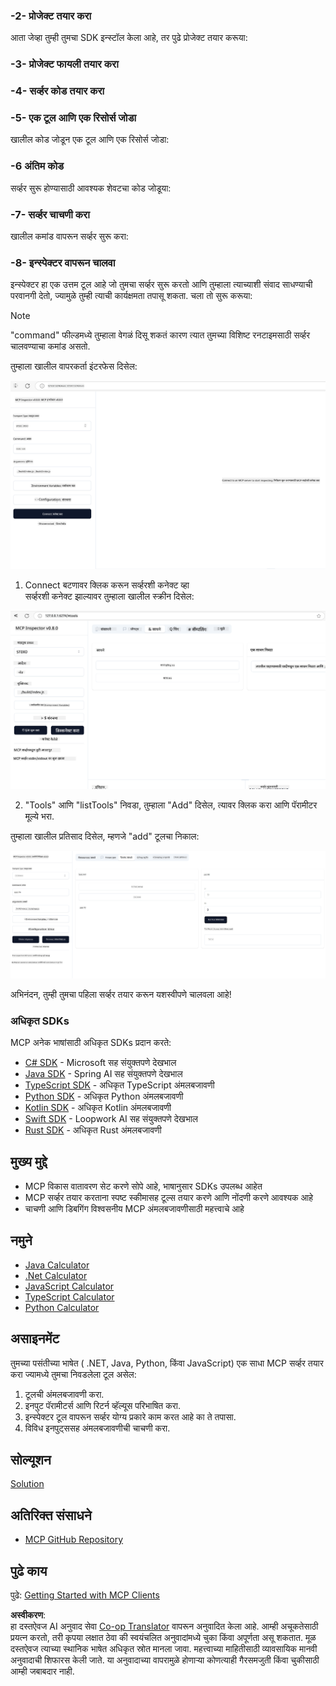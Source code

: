<!--
CO_OP_TRANSLATOR_METADATA:
{
  "original_hash": "e650db55873b456296a9c620069e2f71",
  "translation_date": "2025-06-02T11:06:16+00:00",
  "source_file": "03-GettingStarted/01-first-server/README.md",
  "language_code": "mr"
}
-->
### -2- प्रोजेक्ट तयार करा

आता जेव्हा तुम्ही तुमचा SDK इन्स्टॉल केला आहे, तर पुढे प्रोजेक्ट तयार करूया:

### -3- प्रोजेक्ट फायली तयार करा

### -4- सर्व्हर कोड तयार करा

### -5- एक टूल आणि एक रिसोर्स जोडा

खालील कोड जोडून एक टूल आणि एक रिसोर्स जोडा:

### -6 अंतिम कोड

सर्व्हर सुरू होण्यासाठी आवश्यक शेवटचा कोड जोडूया:

### -7- सर्व्हर चाचणी करा

खालील कमांड वापरून सर्व्हर सुरू करा:

### -8- इन्स्पेक्टर वापरून चालवा

इन्स्पेक्टर हा एक उत्तम टूल आहे जो तुमचा सर्व्हर सुरू करतो आणि तुम्हाला त्याच्याशी संवाद साधण्याची परवानगी देतो, ज्यामुळे तुम्ही त्याची कार्यक्षमता तपासू शकता. चला तो सुरू करूया:

> [!NOTE]
> "command" फील्डमध्ये तुम्हाला वेगळं दिसू शकतं कारण त्यात तुमच्या विशिष्ट रनटाइमसाठी सर्व्हर चालवण्याचा कमांड असतो.

तुम्हाला खालील वापरकर्ता इंटरफेस दिसेल:

![Connect](../../../../translated_images/connect.141db0b2bd05f096fb1dd91273771fd8b2469d6507656c3b0c9df4b3c5473929.mr.png)

1. Connect बटणावर क्लिक करून सर्व्हरशी कनेक्ट व्हा  
  सर्व्हरशी कनेक्ट झाल्यावर तुम्हाला खालील स्क्रीन दिसेल:

  ![Connected](../../../../translated_images/connected.73d1e042c24075d386cacdd4ee7cd748c16364c277d814e646ff2f7b5eefde85.mr.png)

2. "Tools" आणि "listTools" निवडा, तुम्हाला "Add" दिसेल, त्यावर क्लिक करा आणि पॅरामीटर मूल्ये भरा.

  तुम्हाला खालील प्रतिसाद दिसेल, म्हणजे "add" टूलचा निकाल:

  ![Result of running add](../../../../translated_images/ran-tool.a5a6ee878c1369ec1e379b81053395252a441799dbf23416c36ddf288faf8249.mr.png)

अभिनंदन, तुम्ही तुमचा पहिला सर्व्हर तयार करून यशस्वीपणे चालवला आहे!

### अधिकृत SDKs

MCP अनेक भाषांसाठी अधिकृत SDKs प्रदान करते:  
- [C# SDK](https://github.com/modelcontextprotocol/csharp-sdk) - Microsoft सह संयुक्तपणे देखभाल  
- [Java SDK](https://github.com/modelcontextprotocol/java-sdk) - Spring AI सह संयुक्तपणे देखभाल  
- [TypeScript SDK](https://github.com/modelcontextprotocol/typescript-sdk) - अधिकृत TypeScript अंमलबजावणी  
- [Python SDK](https://github.com/modelcontextprotocol/python-sdk) - अधिकृत Python अंमलबजावणी  
- [Kotlin SDK](https://github.com/modelcontextprotocol/kotlin-sdk) - अधिकृत Kotlin अंमलबजावणी  
- [Swift SDK](https://github.com/modelcontextprotocol/swift-sdk) - Loopwork AI सह संयुक्तपणे देखभाल  
- [Rust SDK](https://github.com/modelcontextprotocol/rust-sdk) - अधिकृत Rust अंमलबजावणी  

## मुख्य मुद्दे

- MCP विकास वातावरण सेट करणे सोपे आहे, भाषानुसार SDKs उपलब्ध आहेत  
- MCP सर्व्हर तयार करताना स्पष्ट स्कीमासह टूल्स तयार करणे आणि नोंदणी करणे आवश्यक आहे  
- चाचणी आणि डिबगिंग विश्वसनीय MCP अंमलबजावणीसाठी महत्त्वाचे आहे  

## नमुने

- [Java Calculator](../samples/java/calculator/README.md)  
- [.Net Calculator](../../../../03-GettingStarted/samples/csharp)  
- [JavaScript Calculator](../samples/javascript/README.md)  
- [TypeScript Calculator](../samples/typescript/README.md)  
- [Python Calculator](../../../../03-GettingStarted/samples/python)  

## असाइनमेंट

तुमच्या पसंतीच्या भाषेत ( .NET, Java, Python, किंवा JavaScript) एक साधा MCP सर्व्हर तयार करा ज्यामध्ये तुमचा निवडलेला टूल असेल:  
1. टूलची अंमलबजावणी करा.  
2. इनपुट पॅरामीटर्स आणि रिटर्न व्हॅल्यूस परिभाषित करा.  
3. इन्स्पेक्टर टूल वापरून सर्व्हर योग्य प्रकारे काम करत आहे का ते तपासा.  
4. विविध इनपुट्ससह अंमलबजावणीची चाचणी करा.  

## सोल्यूशन

[Solution](./solution/README.md)

## अतिरिक्त संसाधने

- [MCP GitHub Repository](https://github.com/microsoft/mcp-for-beginners)

## पुढे काय

पुढे: [Getting Started with MCP Clients](/03-GettingStarted/02-client/README.md)

**अस्वीकरण**:  
हा दस्तऐवज AI अनुवाद सेवा [Co-op Translator](https://github.com/Azure/co-op-translator) वापरून अनुवादित केला आहे. आम्ही अचूकतेसाठी प्रयत्न करतो, तरी कृपया लक्षात ठेवा की स्वयंचलित अनुवादांमध्ये चुका किंवा अपूर्णता असू शकतात. मूळ दस्तऐवज त्याच्या स्थानिक भाषेत अधिकृत स्रोत मानला जावा. महत्त्वाच्या माहितीसाठी व्यावसायिक मानवी अनुवादाची शिफारस केली जाते. या अनुवादाच्या वापरामुळे होणाऱ्या कोणत्याही गैरसमजुती किंवा चुकीसाठी आम्ही जबाबदार नाही.